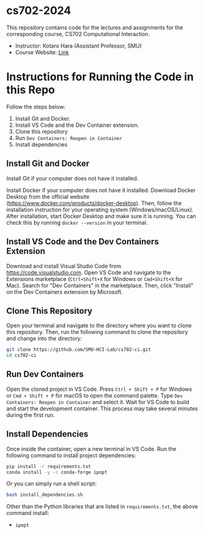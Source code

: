 # cs702-2024

This repository contains code for the lectures and assignments for the corresponding course, CS702 Computational Interaction.

* Instructor: Kotaro Hara (Assistant Professor, SMU)
* Course Website: [Link](https://smuhci.notion.site/CS702-Computational-Interaction-f6f6a99c2877403ba31009d4bea63406)


Instructions for Running the Code in this Repo
==============================================


Follow the steps below:
1. Install Git and Docker.
1. Install VS Code and the Dev Container extension. 
1. Clone this repository
1. Run `Dev Containers: Reopen in Container`
1. Install dependencies

Install Git and Docker
----------------------
Install Git if your computer does not have it installed.

Install Docker if your computer does not have it installed.
Download Docker Desktop from the official website (https://www.docker.com/products/docker-desktop). 
Then, follow the installation instruction for your operating system (Windows/macOS/Linux).
After installation, start Docker Desktop and make sure it is running.
You can check this by running `docker --version` in your terminal.


Install VS Code and the Dev Containers Extension
------------------------------------------------
Download and install Visual Studio Code from https://code.visualstudio.com.
Open VS Code and navigate to the Extensions marketplace (`Ctrl+Shift+X` for Windows or `Cmd+Shift+X` for Mac).
Search for "Dev Containers" in the marketplace.
Then, click "Install" on the Dev Containers extension by Microsoft.

Clone This Repository
---------------------
Open your terminal and navigate to the directory where you want to clone this repository.
Then, run the following command to clone the repository and change into the directory:

```bash
git clone https://github.com/SMU-HCI-Lab/cs702-ci.git
cd cs702-ci
```

Run Dev Containers
------------------
Open the cloned project in VS Code. 
Press `Ctrl + Shift + P` for Windows or `Cmd + Shift + P` for macOS to open the command palette.
Type `Dev Containers: Reopen in Container` and select it.
Wait for VS Code to build and start the development container.
This process may take several minutes during the first run.

Install Dependencies
--------------------
Once inside the container, open a new terminal in VS Code.
Run the following command to install project dependencies:
```bash
pip install -r requirements.txt
conda install -y -c conda-forge ipopt
```

Or you can simply run a shell script:
```bash
bash install_dependencies.sh
```

Other than the Python libraries that are listed in `requirements.txt`, the above command install:

* `ipopt`


